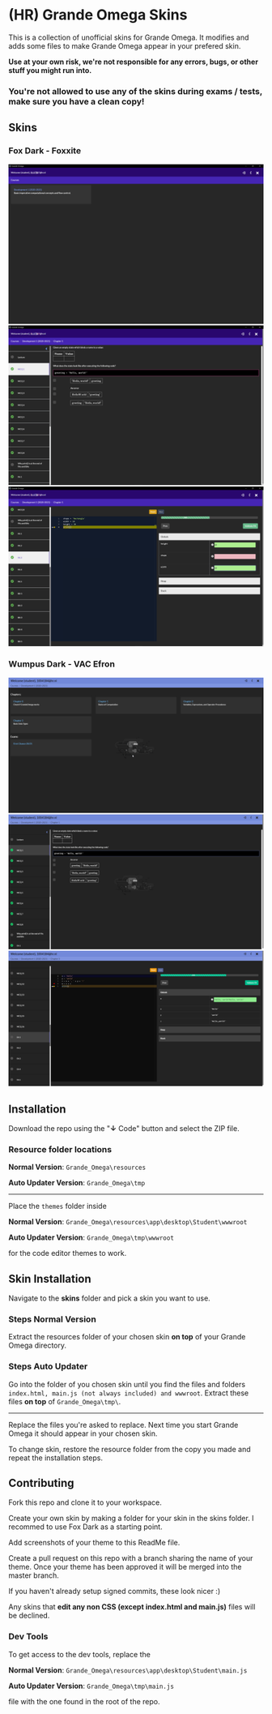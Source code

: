 <!-- @format -->

# (HR) Grande Omega Skins

This is a collection of unofficial skins for Grande Omega. It modifies and adds some files to make Grande Omega appear in your prefered skin.

**Use at your own risk, we're not responsible for any errors, bugs, or other stuff you might run into.**

### You're not allowed to use any of the skins during exams / tests, make sure you have a clean copy!

## Skins

### Fox Dark - Foxxite

![](skins/fox-dark/screenshots/1.png)
![](skins/fox-dark/screenshots/2.png)
![](skins/fox-dark/screenshots/3.png)

### Wumpus Dark - VAC Efron

![](skins/wumpus-dark/screenshots/1.gif)
![](skins/wumpus-dark/screenshots/2.png)
![](skins/wumpus-dark/screenshots/3.png)

## Installation

Download the repo using the "**↓** Code" button and select the ZIP file.

### Resource folder locations

**Normal Version**: `Grande_Omega\resources`

**Auto Updater Version**: `Grande_Omega\tmp`

---

Place the `themes` folder inside

**Normal Version**: `Grande_Omega\resources\app\desktop\Student\wwwroot`

**Auto Updater Version**: `Grande_Omega\tmp\wwwroot`

for the code editor themes to work.

## Skin Installation

Navigate to the **skins** folder and pick a skin you want to use.

### Steps Normal Version

Extract the resources folder of your chosen skin **on top** of your Grande Omega directory.

### Steps Auto Updater

Go into the folder of you chosen skin until you find the files and folders `index.html, main.js (not always included) and wwwroot`.
Extract these files **on top** of `Grande_Omega\tmp\`.

---

Replace the files you're asked to replace.
Next time you start Grande Omega it should appear in your chosen skin.

To change skin, restore the resource folder from the copy you made and repeat the installation steps.

## Contributing

Fork this repo and clone it to your workspace.

Create your own skin by making a folder for your skin in the skins folder.
I recommed to use Fox Dark as a starting point.

Add screenshots of your theme to this ReadMe file.

Create a pull request on this repo with a branch sharing the name of your theme.
Once your theme has been approved it will be merged into the master branch.

If you haven't already setup signed commits, these look nicer :)

Any skins that **edit any non CSS (except index.html and main.js)** files will be declined.

### Dev Tools

To get access to the dev tools, replace the

**Normal Version**: `Grande_Omega\resources\app\desktop\Student\main.js`

**Auto Updater Version**: `Grande_Omega\tmp\main.js`

file with the one found in the root of the repo.
